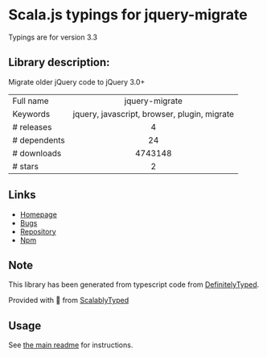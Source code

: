 
# Scala.js typings for jquery-migrate

Typings are for version 3.3

## Library description:
Migrate older jQuery code to jQuery 3.0+

|                    |                 |
| ------------------ | :-------------: |
| Full name          | jquery-migrate |
| Keywords           | jquery, javascript, browser, plugin, migrate |
| # releases         | 4 |
| # dependents       | 24 |
| # downloads        | 4743148 |
| # stars            | 2 |

## Links
- [Homepage](https://github.com/jquery/jquery-migrate)
- [Bugs](http://bugs.jquery.com/)
- [Repository](https://github.com/jquery/jquery-migrate)
- [Npm](https://www.npmjs.com/package/jquery-migrate)
    


## Note
This library has been generated from typescript code from [DefinitelyTyped](https://definitelytyped.org).

Provided with :purple_heart: from [ScalablyTyped](https://github.com/oyvindberg/ScalablyTyped)

## Usage
See [the main readme](../../readme.md) for instructions.


